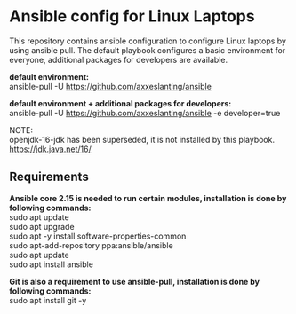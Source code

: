 # Ansible config for Linux Laptops
This repository contains ansible configuration to configure Linux laptops by using ansible pull.
The default playbook configures a basic environment for everyone, additional packages for developers are available.

**default environment:**\
ansible-pull -U https://github.com/axxeslanting/ansible

**default environment + additional packages for developers:**\
ansible-pull -U https://github.com/axxeslanting/ansible -e developer=true

NOTE:\
openjdk-16-jdk has been superseded, it is not installed by this playbook.\
https://jdk.java.net/16/

## Requirements
**Ansible core 2.15 is needed to run certain modules, installation is done by following commands:**\
sudo apt update\
sudo apt upgrade\
sudo apt -y install software-properties-common\
sudo apt-add-repository ppa:ansible/ansible\
sudo apt update\
sudo apt install ansible

**Git is also a requirement to use ansible-pull, installation is done by following commands:**\
sudo apt install git -y